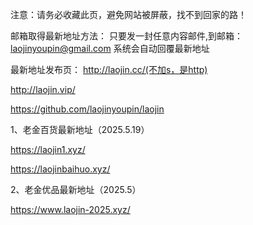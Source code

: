 注意：请务必收藏此页，避免网站被屏蔽，找不到回家的路！

邮箱取得最新地址方法：
只要发一封任意内容邮件,到邮箱：laojinyoupin@gmail.com 系统会自动回覆最新地址

最新地址发布页：
http://laojin.cc/(不加s，是http)

http://laojin.vip/

https://github.com/laojinyoupin/laojin

1、老金百货最新地址（2025.5.19）

https://laojin1.xyz/

https://laojinbaihuo.xyz/

2、老金优品最新地址（2025.5）

https://www.laojin-2025.xyz/






